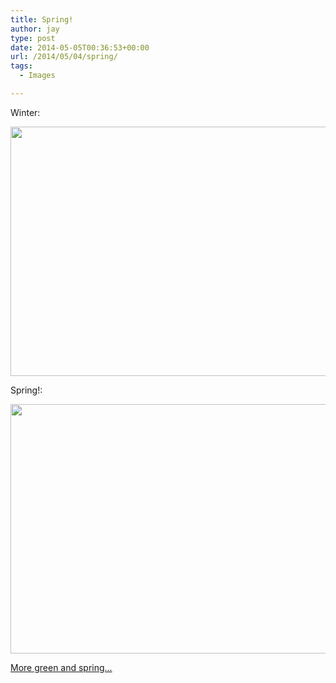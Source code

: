 ```yaml
---
title: Spring!
author: jay
type: post
date: 2014-05-05T00:36:53+00:00
url: /2014/05/04/spring/
tags:
  - Images

---
```

Winter:

<img class="alignnone" src="https://photos.smugmug.com/All/Home/i-jVVTGbk/0/M/DSC_8960-M.jpg" width="600" height="399" />

Spring!:

<img class="alignnone" src="https://photos.smugmug.com/All/Home-Spring-2014/i-Zw5TRfC/0/M/DSC_0006-M.jpg" width="600" height="399" />

[More green and spring&#8230;][1]

 [1]: http://photos.rambleon.org/All/Home-Spring-2014/i-LwrWhcV